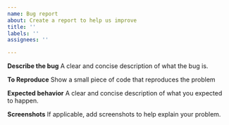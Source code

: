 ```yaml
---
name: Bug report
about: Create a report to help us improve
title: ''
labels: ''
assignees: ''

---
```


**Describe the bug**
A clear and concise description of what the bug is.

**To Reproduce**
Show a small piece of code that reproduces the problem

**Expected behavior**
A clear and concise description of what you expected to happen.

**Screenshots**
If applicable, add screenshots to help explain your problem.
